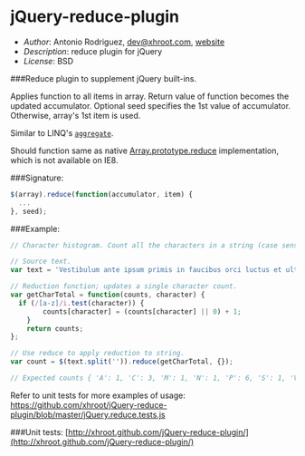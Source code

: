 jQuery-reduce-plugin
====================

- *Author*: Antonio Rodriguez, dev@xhroot.com, [website](http://www.xhroot.com)
- *Description*: reduce plugin for jQuery
- *License*: BSD

###Reduce plugin to supplement jQuery built-ins.

Applies function to all items in array.  Return value of function becomes
the updated accumulator.  Optional seed specifies the 1st value of
accumulator.  Otherwise, array's 1st item is used.

Similar to LINQ's [`aggregate`](http://msdn.microsoft.com/en-us/library/bb548651.aspx).

Should function same as native [Array.prototype.reduce](https://developer.mozilla.org/en-US/docs/JavaScript/Reference/Global_Objects/Array/Reduce) implementation,
which is not available on IE8.

###Signature:
```javascript
$(array).reduce(function(accumulator, item) {
  ...
}, seed);
```

###Example:
```javascript
// Character histogram. Count all the characters in a string (case sensitive).

// Source text.
var text = 'Vestibulum ante ipsum primis in faucibus orci luctus et ultrices posuere cubilia Curae; Phasellus vel sapien ac orci mattis dictum. Phasellus gravida tempor mi ac porttitor. Vestibulum vitae velit ac risus malesuada lacinia. Pellentesque habitant morbi tristique senectus et netus et malesuada fames ac turpis egestas. Phasellus a felis vitae diam lacinia rutrum. Nullam pulvinar, tortor nec aliquam adipiscing, nisl ligula consequat orci, malesuada accumsan neque mi sit amet sapien. Maecenas non ante sem. Proin enim urna, mollis vel placerat ut, egestas vel lorem. Sed vitae velit lacus, at fringilla risus. Class aptent taciti sociosqu ad litora torquent per conubia nostra, per inceptos himenaeos. Vivamus sed massa non tellus elementum interdum. Cras nec magna dolor, sit amet sollicitudin diam. Pellentesque viverra neque eu dolor tristique condimentum ac a nulla. Aenean felis tellus, condimentum malesuada tempor sit amet, lacinia a dui.'

// Reduction function; updates a single character count.
var getCharTotal = function(counts, character) {
  if (/[a-z]/i.test(character)) {
		counts[character] = (counts[character] || 0) + 1;
	}
	return counts;
};

// Use reduce to apply reduction to string.
var count = $(text.split('')).reduce(getCharTotal, {});

// Expected counts { 'A': 1, 'C': 3, 'M': 1, 'N': 1, 'P': 6, 'S': 1, 'V': 3, 'a': 86, 'b': 7, 'c': 33, 'd': 19, 'e': 87, 'f': 5, 'g': 7, 'h': 5, 'i': 76, 'l': 56, 'm': 40, 'n': 48, 'o': 32, 'p': 16, 'q': 10, 'r': 39, 's': 66, 't': 64, 'u': 57, 'v': 13 };
```

Refer to unit tests for more examples of usage: https://github.com/xhroot/jQuery-reduce-plugin/blob/master/jQuery.reduce.tests.js

###Unit tests:
[http://xhroot.github.com/jQuery-reduce-plugin/](http://xhroot.github.com/jQuery-reduce-plugin/)

